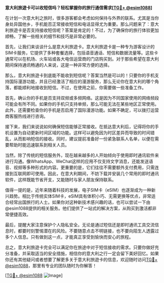 **意大利旅遊卡可以收短信吗？轻松掌握你的旅行通信需求[[TG💪+ @esim1088](https://t.me/s/esim1088)]**

在计划一次意大利之旅时，很多游客都会考虑如何保持与外界的联系。尤其是当你身处异国他乡，手机能否正常接收短信和电话显得尤为重要。那么问题来了：意大利旅遊卡是否支持接收短信呢？答案是肯定的！不过，为了确保你的旅行体验更加顺畅，了解一些相关的细节和技巧是非常必要的。

首先，让我们来谈谈什么是意大利旅遊卡。意大利旅遊卡是一种专为游客设计的SIM卡服务，它提供了多种套餐选择，包括语音通话、短信和数据流量等。这些卡通常可以在机场、火车站或各大电信运营商的门店购买到。对于那些希望在意大利期间保持通讯畅通的人来说，这是一种非常方便的选择。

那么，意大利旅遊卡到底能不能收到短信呢？答案当然是可以的！只要你的手机支持国际漫游功能，并且已经激活了相应的漫游服务，那么无论你在意大利的哪个角落，都能顺利地接收到短信。不过，在使用之前，你需要做一些准备工作。

首先，确认你的手机是否支持双频或多频网络。这是因为不同国家使用的网络频段可能会有所不同。如果你的手机只支持单频，那么可能无法在某些地区正常使用。此外，还需要检查你的手机是否启用了国际漫游功能。如果不确定，可以拨打运营商客服热线进行咨询。

接下来，我们来说说如何确保短信能够正常接收。在抵达意大利后，记得将你的手机设置为自动更新时间区域的功能。这样可以避免因为时区差异而导致的时间错乱，从而影响短信的接收。同时，建议提前准备好一份紧急联系人名单，以便在需要帮助时能迅速联系到相关人员。

当然，除了传统的短信服务外，现在越来越多的人开始倾向于使用即时通讯软件来进行沟通。像WhatsApp、WeChat这样的应用不仅支持文字消息，还能发送语音、视频等多种形式的内容。更重要的是，它们往往不需要额外支付费用，只需连接到互联网即可使用。因此，在意大利期间，不妨下载并安装几个常用的即时通讯软件，这样既能节省开支，又能随时与家人朋友保持联系。

值得一提的是，近年来随着科技的发展，电子SIM卡（eSIM）也逐渐成为一种新兴趋势。相比于传统实体SIM卡，eSIM具有体积小巧、无需更换等优点，非常适合经常出国旅行的人士。如果你对这种新技术感兴趣的话，也可以尝试一下由@esim1088提供的相关服务。他们提供了一站式的解决方案，从购买到激活都非常便捷高效。

最后，提醒大家注意保护个人隐私安全。无论是通过短信还是即时通讯工具交流信息时，都要时刻警惕潜在的风险。不要随意点击不明链接，也不要向陌生人透露过多个人信息。只有做到这一点，才能真正享受到愉快而安心的旅程。

总之，意大利旅遊卡完全可以满足你在旅途中对于短信接收的需求。只要你做好充分准备，并采取适当的安全措施，相信你的意大利之行一定会留下美好回忆。如果你还有其他疑问或者想要了解更多关于意大利旅遊卡的信息，欢迎随时访问[TG💪+ @esim1088](https://t.me/s/esim1088)，那里有专业的团队随时为你解答！

[[TG💪+ @esim1088](https://t.me/s/esim1088) ![Image](https://i.postimg.cc/4NQfJmqS/Snipaste-2025-05-13-00-14-12.png)]